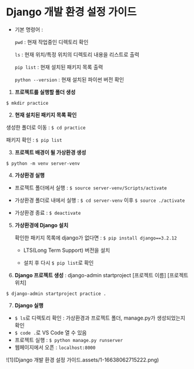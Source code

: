 # Django 개발 환경 설정 가이드

- 기본 명령어 :

  ```pwd``` : 현재 작업중인 디렉토리 확인 

  ```ls``` : 현재 위치/특정 위치의 디렉토리 내용을 리스트로 출력

  ```pip list``` : 현재 설치된 패키지 목록 출력

  ```python --version``` :  현재 설치된 파이썬 버전 확인



1.  **프로젝트를 실행할 폴더 생성**

   ```$ mkdir practice```

2.  **현재 설치된 패키지 목록 확인**

   생성한 폴더로 이동 : ```$ cd practice```

   패키지 확인 : ```$ pip list```

3.  **프로젝트 배경이 될 가상환경 생성**

   ```$ python -m venv server-venv```

4.  **가상환경 실행**

   - 프로젝트 폴더에서 실행 : ```$ source server-venv/Scripts/activate```

   - 가상환경 폴더로 내에서 실행 : ```$ cd server-venv``` 이후 ```$ source ./activate```
   - 가상환경 종료 : ```$ deactivate``` 

5. **가상환경에 Django 설치**

   확인한 패키지 목록에 django가 없다면 : ```$ pip install django==3.2.12```

   -  LTS(Long Term Support) 버전을 설치

   - 설치 후 다시 ```$ pip list```로 확인

6.  **Django 프로젝트 생성** : django-admin startproject [프로젝트 이름] [프로젝트 위치]

   ```$ django-admin startproject practice .```

7.  **Django 실행**

   - ```$ ls```로 디렉토리 확인 : 가상환경과 프로젝트 폴더, manage.py가 생성되었는지 확인
   - ```$ code .```로 VS Code 열 수 있음
   - 프로젝트 실행 : ```$ python manage.py runserver```
   - 웹페이지에서 오픈 : ```localhost:8000```
   
   ![1](Django 개발 환경 설정 가이드.assets/1-16638062715222.png)